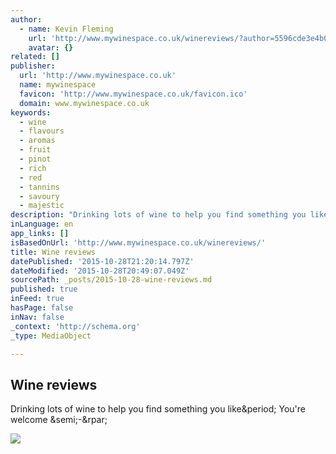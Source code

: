 ```yaml
---
author:
  - name: Kevin Fleming
    url: 'http://www.mywinespace.co.uk/winereviews/?author=5596cde3e4b04ab9f75ded1a'
    avatar: {}
related: []
publisher:
  url: 'http://www.mywinespace.co.uk'
  name: mywinespace
  favicon: 'http://www.mywinespace.co.uk/favicon.ico'
  domain: www.mywinespace.co.uk
keywords:
  - wine
  - flavours
  - aromas
  - fruit
  - pinot
  - rich
  - red
  - tannins
  - savoury
  - majestic
description: "Drinking lots of wine to help you find something you like. You're welcome ;-)"
inLanguage: en
app_links: []
isBasedOnUrl: 'http://www.mywinespace.co.uk/winereviews/'
title: Wine reviews
datePublished: '2015-10-28T21:20:14.797Z'
dateModified: '2015-10-28T20:49:07.049Z'
sourcePath: _posts/2015-10-28-wine-reviews.md
published: true
inFeed: true
hasPage: false
inNav: false
_context: 'http://schema.org'
_type: MediaObject

---
```

<article style=""><h1>Wine reviews</h1><p>Drinking lots of wine to help you find something you like&amp;period; You're welcome &amp;semi;-&amp;rpar;</p><img src="http://static1.squarespace.com/static/559e3f80e4b0fc62ee050b2b/t/5603d5cee4b01dadee1b744f/1443091926660/" /></article>